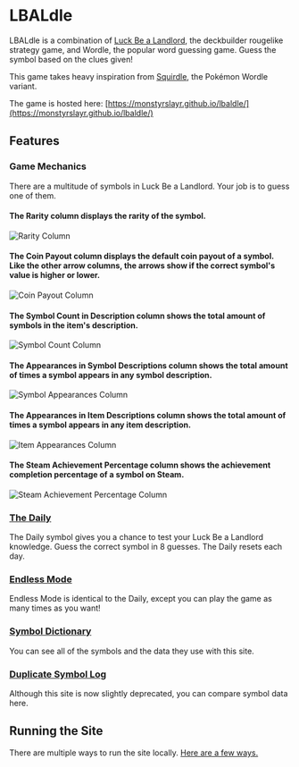# LBALdle
LBALdle is a combination of [Luck Be a Landlord](https://store.steampowered.com/app/1404850/Luck_be_a_Landlord/), the deckbuilder rougelike strategy game, and Wordle, the popular word guessing game. Guess the symbol based on the clues given!

This game takes heavy inspiration from [Squirdle](https://squirdle.fireblend.com), the Pokémon Wordle variant.

The game is hosted here: [https://monstyrslayr.github.io/lbaldle/](https://monstyrslayr.github.io/lbaldle/)
## Features
### Game Mechanics
There are a multitude of symbols in Luck Be a Landlord. Your job is to guess one of them.
#### The Rarity column displays the rarity of the symbol.
![Rarity Column](https://github.com/MonstyrSlayr/LBALdle/blob/main/readmeimgs/theRarityColumn.png?raw=true)
#### The Coin Payout column displays the default coin payout of a symbol. Like the other arrow columns, the arrows show if the correct symbol's value is higher or lower.
![Coin Payout Column](https://github.com/MonstyrSlayr/LBALdle/blob/main/readmeimgs/theCountColumn.png?raw=true)
#### The Symbol Count in Description column shows the total amount of symbols in the item's description.
![Symbol Count Column](https://github.com/MonstyrSlayr/LBALdle/blob/main/readmeimgs/theSymbolsColumn.png?raw=true)
#### The Appearances in Symbol Descriptions column shows the total amount of times a symbol appears in any symbol description.
![Symbol Appearances Column](https://github.com/MonstyrSlayr/LBALdle/blob/main/readmeimgs/theSymbolAppColumn.png?raw=true)
#### The Appearances in Item Descriptions column shows the total amount of times a symbol appears in any item description.
![Item Appearances Column](https://github.com/MonstyrSlayr/LBALdle/blob/main/readmeimgs/theItemAppColumn.png?raw=true)
#### The Steam Achievement Percentage column shows the achievement completion percentage of a symbol on Steam.
![Steam Achievement Percentage Column](https://github.com/MonstyrSlayr/LBALdle/blob/main/readmeimgs/thePercColumn.png?raw=true)
### [The Daily](https://monstyrslayr.github.io/lbaldle/daily)
The Daily symbol gives you a chance to test your Luck Be a Landlord knowledge. Guess the correct symbol in 8 guesses. The Daily resets each day.
### [Endless Mode](https://monstyrslayr.github.io/lbaldle/)
Endless Mode is identical to the Daily, except you can play the game as many times as you want!
### [Symbol Dictionary](https://monstyrslayr.github.io/lbaldle/symbols)
You can see all of the symbols and the data they use with this site.
### [Duplicate Symbol Log](https://monstyrslayr.github.io/lbaldle/duplicates)
Although this site is now slightly deprecated, you can compare symbol data here.
## Running the Site
There are multiple ways to run the site locally. [Here are a few ways.](https://medium.com/swlh/need-a-local-static-server-here-are-several-options-bbbe77e59a11)

